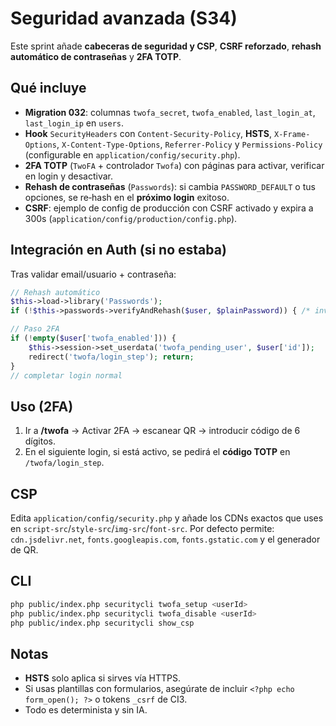 # Seguridad avanzada (S34)

Este sprint añade **cabeceras de seguridad y CSP**, **CSRF reforzado**, **rehash automático de contraseñas** y **2FA TOTP**.

## Qué incluye
- **Migration 032**: columnas `twofa_secret`, `twofa_enabled`, `last_login_at`, `last_login_ip` en `users`.
- **Hook** `SecurityHeaders` con `Content-Security-Policy`, **HSTS**, `X-Frame-Options`, `X-Content-Type-Options`, `Referrer-Policy` y `Permissions-Policy` (configurable en `application/config/security.php`).
- **2FA TOTP** (`TwoFA` + controlador `Twofa`) con páginas para activar, verificar en login y desactivar.
- **Rehash de contraseñas** (`Passwords`): si cambia `PASSWORD_DEFAULT` o tus opciones, se re‑hash en el **próximo login** exitoso.
- **CSRF**: ejemplo de config de producción con CSRF activado y expira a 300s (`application/config/production/config.php`).

## Integración en Auth (si no estaba)
Tras validar email/usuario + contraseña:
```php
// Rehash automático
$this->load->library('Passwords');
if (!$this->passwords->verifyAndRehash($user, $plainPassword)) { /* invalid */ }

// Paso 2FA
if (!empty($user['twofa_enabled'])) {
    $this->session->set_userdata('twofa_pending_user', $user['id']);
    redirect('twofa/login_step'); return;
}
// completar login normal
```

## Uso (2FA)
1. Ir a **/twofa** → Activar 2FA → escanear QR → introducir código de 6 dígitos.
2. En el siguiente login, si está activo, se pedirá el **código TOTP** en `/twofa/login_step`.

## CSP
Edita `application/config/security.php` y añade los CDNs exactos que uses en `script-src`/`style-src`/`img-src`/`font-src`.
Por defecto permite: `cdn.jsdelivr.net`, `fonts.googleapis.com`, `fonts.gstatic.com` y el generador de QR.

## CLI
```bash
php public/index.php securitycli twofa_setup <userId>
php public/index.php securitycli twofa_disable <userId>
php public/index.php securitycli show_csp
```

## Notas
- **HSTS** solo aplica si sirves vía HTTPS.
- Si usas plantillas con formularios, asegúrate de incluir `<?php echo form_open(); ?>` o tokens `_csrf` de CI3.
- Todo es determinista y sin IA.
